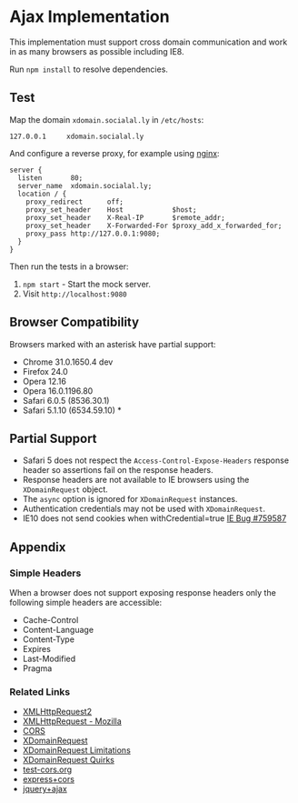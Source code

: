 # Ajax Implementation

This implementation must support cross domain communication and work in as many browsers as possible including IE8.

Run `npm install` to resolve dependencies.

## Test

Map the domain `xdomain.socialal.ly` in `/etc/hosts`:

```
127.0.0.1     xdomain.socialal.ly
```

And configure a reverse proxy, for example using [nginx](http://nginx.org):

```
server {
  listen       80;
  server_name  xdomain.socialal.ly;
  location / {
    proxy_redirect      off;
    proxy_set_header    Host            $host;
    proxy_set_header    X-Real-IP       $remote_addr;
    proxy_set_header    X-Forwarded-For $proxy_add_x_forwarded_for;
    proxy_pass http://127.0.0.1:9080;
  }
}
```

Then run the tests in a browser:

1. `npm start` - Start the mock server.
2. Visit `http://localhost:9080`

## Browser Compatibility

Browsers marked with an asterisk have partial support:

* Chrome 31.0.1650.4 dev
* Firefox 24.0
* Opera 12.16
* Opera 16.0.1196.80
* Safari 6.0.5 (8536.30.1)
* Safari 5.1.10 (6534.59.10) *

## Partial Support

* Safari 5 does not respect the `Access-Control-Expose-Headers` response header so assertions fail on the response headers.
* Response headers are not available to IE browsers using the `XDomainRequest` object.
* The `async` option is ignored for `XDomainRequest` instances.
* Authentication credentials may not be used with `XDomainRequest`.
* IE10 does not send cookies when withCredential=true [IE Bug #759587](https://connect.microsoft.com/IE/feedback/details/759587/ie10-doesnt-support-cookies-on-cross-origin-xmlhttprequest-withcredentials-true)

## Appendix

### Simple Headers

When a browser does not support exposing response headers only the following
simple headers are accessible:

* Cache-Control
* Content-Language
* Content-Type
* Expires
* Last-Modified
* Pragma

### Related Links

* [XMLHttpRequest2](http://www.w3.org/TR/XMLHttpRequest2/)
* [XMLHttpRequest - Mozilla](https://developer.mozilla.org/en-US/docs/Web/API/XMLHttpRequest)
* [CORS](http://www.w3.org/TR/cors/)
* [XDomainRequest](http://msdn.microsoft.com/en-us/library/ie/cc288060(v=vs.85).aspx)
* [XDomainRequest Limitations](http://blogs.msdn.com/b/ieinternals/archive/2010/05/13/xdomainrequest-restrictions-limitations-and-workarounds.aspx)
* [XDomainRequest Quirks](http://cypressnorth.com/programming/internet-explorer-aborting-ajax-requests-fixed/)
* [test-cors.org](http://test-cors.org)
* [express+cors](https://npmjs.org/package/cors)
* [jquery+ajax](http://api.jquery.com/jQuery.ajax/)
